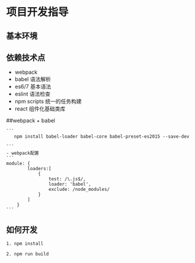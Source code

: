 # 项目开发指导

## 基本环境

## 依赖技术点
- webpack
- babel 语法解析
- es6/7 基本语法
- eslint 语法检查
- npm scripts 统一的任务构建
- react 组件化基础类库 

##webpack + babel

    ```
       npm install babel-loader babel-core babel-preset-es2015 --save-dev
    
    ```
    - webpack配置
    ```
    module: {
            loaders:[
                {
                    test: /\.js$/,
                    loader: 'babel',
                    exclude: /node_modules/
                }
            ]
        }
    ```

## 如何开发

```
1. npm install

2. npm run build
```


